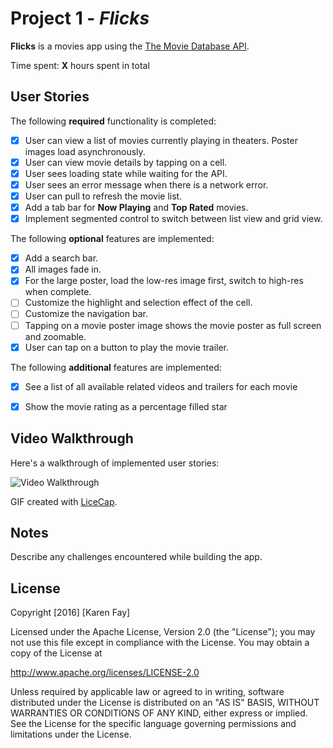 # Project 1 - *Flicks*

**Flicks** is a movies app using the [The Movie Database API](http://docs.themoviedb.apiary.io/#).

Time spent: **X** hours spent in total

## User Stories

The following **required** functionality is completed:

- [x] User can view a list of movies currently playing in theaters. Poster images load asynchronously.
- [x] User can view movie details by tapping on a cell.
- [x] User sees loading state while waiting for the API.
- [x] User sees an error message when there is a network error.
- [x] User can pull to refresh the movie list.
- [x] Add a tab bar for **Now Playing** and **Top Rated** movies.
- [x] Implement segmented control to switch between list view and grid view.

The following **optional** features are implemented:

- [x] Add a search bar.
- [x] All images fade in.
- [x] For the large poster, load the low-res image first, switch to high-res when complete.
- [ ] Customize the highlight and selection effect of the cell.
- [ ] Customize the navigation bar.
- [ ] Tapping on a movie poster image shows the movie poster as full screen and zoomable.
- [x] User can tap on a button to play the movie trailer.

The following **additional** features are implemented:

- [x] See a list of all available related videos and trailers for each movie
- [x] Show the movie rating as a percentage filled star


## Video Walkthrough

Here's a walkthrough of implemented user stories:

<img src='http://i.imgur.com/link/to/your/gif/file.gif' title='Video Walkthrough' width='' alt='Video Walkthrough' />

GIF created with [LiceCap](http://www.cockos.com/licecap/).

## Notes

Describe any challenges encountered while building the app.

## License

Copyright [2016] [Karen Fay]

Licensed under the Apache License, Version 2.0 (the "License");
you may not use this file except in compliance with the License.
You may obtain a copy of the License at

http://www.apache.org/licenses/LICENSE-2.0

Unless required by applicable law or agreed to in writing, software
distributed under the License is distributed on an "AS IS" BASIS,
WITHOUT WARRANTIES OR CONDITIONS OF ANY KIND, either express or implied.
See the License for the specific language governing permissions and
limitations under the License.